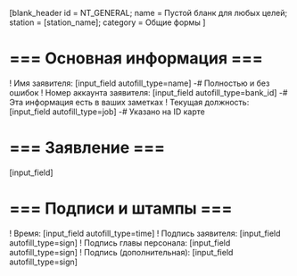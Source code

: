 [blank_header
id = NT_GENERAL;
name = Пустой бланк для любых целей;
station = [station_name];
category = Общие формы
]

# === Основная информация ===

! Имя заявителя: [input_field autofill_type=name]
-# Полностью и без ошибок
! Номер аккаунта заявителя: [input_field autofill_type=bank_id]
-# Эта информация есть в ваших заметках
! Текущая должность: [input_field autofill_type=job]
-# Указано на ID карте

# === Заявление ===

[input_field]

# === Подписи и штампы ===

! Время: [input_field autofill_type=time]
! Подпись заявителя: [input_field autofill_type=sign]
! Подпись главы персонала: [input_field autofill_type=sign]
! Подпись (дополнительная): [input_field autofill_type=sign]
